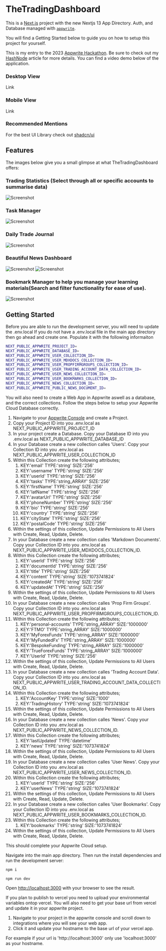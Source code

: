 # TheTradingDashboard

This is a [Next.js](https://nextjs.org/) project with the new Nextjs 13 App Directory. Auth, and Database managed with [`appwrite`](https://appwrite.io/).

You will find a Getting Started below to guide you on how to setup this project for yourself.

This is my entry to the 2023 [Appwrite Hackathon](https://hashnode.com/hackathons/appwrite).
Be sure to check out my [HashNode](https://hashnode.com/hackathons/appwrite) article for more details.
You can find a video demo below of the application.

### Desktop View

Link

### Mobile View

Link

### Recommended Mentions

For the best UI Library check out [shadcn/ui](https://ui.shadcn.com/)

## Features

The images below give you a small glimpse at what TheTradingDashboard offers:

### Trading Statistics (Select through all or specific accounts to summarise data)

![Screenshot](dashboard.png)

### Task Manager

![Screenshot](tasks.png)

### Daily Trade Journal

![Screenshot](dailLogs.png)

### Beautiful News Dashboard

![Screenshot](news1.png)
![Screenshot](news2.png)

### Bookmark Manager to help you manage your learning materials(Search and filter functionality for ease of use).

![Screenshot](bookmars.png)

## Getting Started

Before you are able to run the development server, you will need to update the .env.local
If you do not have a .env.local file in the main app directory then go ahead and create one.
Populate it with the following informaiton

```bash
NEXT_PUBLIC_APPWRITE_PROJECT_ID=
NEXT_PUBLIC_APPWRITE_DATABASE_ID=
NEXT_PUBLIC_APPWRITE_USER_COLLECTION_ID=
NEXT_PUBLIC_APPWRITE_USER_MDXDOCS_COLLECTION_ID=
NEXT_PUBLIC_APPWRITE_USER_PROPFIRMGROUPS_COLLECTION_ID=
NEXT_PUBLIC_APPWRITE_USER_TRADING_ACCOUNT_DATA_COLLECTION_ID=
NEXT_PUBLIC_APPWRITE_USER_NEWS_COLLECTION_ID=
NEXT_PUBLIC_APPWRITE_USER_BOOKMARKS_COLLECTION_ID=
NEXT_PUBLIC_APPWRITE_NEWS_COLLECTION_ID=
NEXT_PUBLIC_APPWRITE_PUBLIC_NEWS_DOCUMENT_ID=
```

You will also need to create a Web App in Appwrite aswell as a database, and the correct collections.
Follow the steps below to setup your Appwrite Cloud Database correctly.

1. Navigate to your [Appwrite Console](https://cloud.appwrite.io/console) and create a Project.
2. Copy your Project ID into you .env.local as NEXT_PUBLIC_APPWRITE_PROJECT_ID
3. In your project create a Database. Copy your Database ID into you .env.local as NEXT_PUBLIC_APPWRITE_DATABASE_ID
4. In your Database create a new collection calles 'Users'. Copy your Collection ID into you .env.local as NEXT_PUBLIC_APPWRITE_USER_COLLECTION_ID
5. Within this Collection create the following attributes;
   1. KEY:'email' TYPE:'string' SIZE:'256'
   2. KEY:'username' TYPE:'string' SIZE:'256'
   3. KEY:'userId' TYPE:'string' SIZE:'256'
   4. KEY:'tasks' TYPE:'string_ARRAY' SIZE:'256'
   5. KEY:'firstName' TYPE:'string' SIZE:'256'
   6. KEY:'latName' TYPE:'string' SIZE:'256'
   7. KEY:'avatarUrl' TYPE:'string' SIZE:'256'
   8. KEY:'phoneNumber' TYPE:'string' SIZE:'256'
   9. KEY:'bio' TYPE:'string' SIZE:'256'
   10. KEY:'country' TYPE:'string' SIZE:'256'
   11. KEY:'cityState' TYPE:'string' SIZE:'256'
   12. KEY:'postalCode' TYPE:'string' SIZE:'256'
6. Within the settings of this collection, Update Permissions to All Users with Create, Read, Update, Delete.
7. In your Database create a new collection calles 'Markdown Documents'. Copy your Collection ID into you .env.local as NEXT_PUBLIC_APPWRITE_USER_MDXDOCS_COLLECTION_ID.
8. Within this Collection create the following attributes;
   1. KEY:'userId' TYPE:'string' SIZE:'256'
   2. KEY:'documentId' TYPE:'string' SIZE:'256'
   3. KEY:'title' TYPE:'string' SIZE:'256'
   4. KEY:'content' TYPE:'string' SIZE:'1073741824'
   5. KEY:'createdAt' TYPE:'string' SIZE:'256'
   6. KEY:'updatedAt' TYPE:'string' SIZE:'256'
9. Within the settings of this collection, Update Permissions to All Users with Create, Read, Update, Delete.
10. In your Database create a new collection calles 'Prop Firm Groups'. Copy your Collection ID into you .env.local as NEXT_PUBLIC_APPWRITE_USER_PROPFIRMGROUPS_COLLECTION_ID.
11. Within this Collection create the following attributes;
    1. KEY:'personal-accounts' TYPE:'string_ARRAY' SIZE:'1000000'
    2. KEY:'FTMO' TYPE:'string_ARRAY' SIZE:'1000000'
    3. KEY:'MyForexFunds' TYPE:'string_ARRAY' SIZE:'1000000'
    4. KEY:'MyFundedFx' TYPE:'string_ARRAY' SIZE:'1000000'
    5. KEY:'BespokeFunding' TYPE:'string_ARRAY' SIZE:'1000000'
    6. KEY:'TrueForexFunds' TYPE:'string_ARRAY' SIZE:'1000000'
    7. KEY:'UserId' TYPE:'string' SIZE:'256'
12. Within the settings of this collection, Update Permissions to All Users with Create, Read, Update, Delete.
13. In your Database create a new collection calles 'Trading Account Data'. Copy your Collection ID into you .env.local as NEXT_PUBLIC_APPWRITE_USER_TRADING_ACCOUNT_DATA_COLLECTION_ID.
14. Within this Collection create the following attributes;
    1. KEY:'AccountKey' TYPE:'string' SIZE:'1000'
    2. KEY:'TradingHistory' TYPE:'string' SIZE:'1073741824'
15. Within the settings of this collection, Update Permissions to All Users with Create, Read, Update, Delete.
16. In your Database create a new collection calles 'News'. Copy your Collection ID into you .env.local as NEXT_PUBLIC_APPWRITE_NEWS_COLLECTION_ID.
17. Within this Collection create the following attributes;
    1. KEY:'lastUpdated' TYPE:'datetime'
    2. KEY:'news' TYPE:'string' SIZE:'1073741824'
18. Within the settings of this collection, Update Permissions to All Users with Create, Read, Update, Delete.
19. In your Database create a new collection calles 'User News'. Copy your Collection ID into you .env.local as NEXT_PUBLIC_APPWRITE_USER_NEWS_COLLECTION_ID.
20. Within this Collection create the following attributes;
    1. KEY:'userId' TYPE:'string' SIZE:'256'
    2. KEY:'userNews' TYPE:'string' SIZE:'1073741824'
21. Within the settings of this collection, Update Permissions to All Users with Create, Read, Update, Delete.
22. In your Database create a new collection calles 'User Bookmarks'. Copy your Collection ID into you .env.local as NEXT_PUBLIC_APPWRITE_USER_BOOKMARKS_COLLECTION_ID.
23. Within this Collection create the following attributes;
    1. KEY:'bookmarks' TYPE:'string' SIZE:'1073741824'
24. Within the settings of this collection, Update Permissions to All Users with Create, Read, Update, Delete.

This should complete your Appwrite Cloud setup.

Navigate into the main app directory. Then run the install dependencies and run the development server:

```bash
npm i

npm run dev

```

Open [http://localhost:3000](http://localhost:3000) with your browser to see the result.

If you plan to publish to vercel you need to upload your environmental variables ontop vercel.
You will also need to get your base url from vercel and update it in your appwrite project.

1. Navigate to your project in the appwrite console and scroll down to integrations where you will see your web app.
2. Click it and update your hostname to the base url of your vercel app.

For example if your url is 'http://localhost:3000' only use 'localhost:3000' as your hostname.
